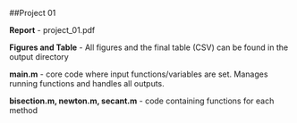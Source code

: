 


##Project 01


**Report** - project_01.pdf

**Figures and Table** - All figures and the final table (CSV) can be found in the output directory

**main.m** - core code where input functions/variables are set. Manages running functions and handles all outputs.


**bisection.m, newton.m, secant.m** - code containing functions for each method


